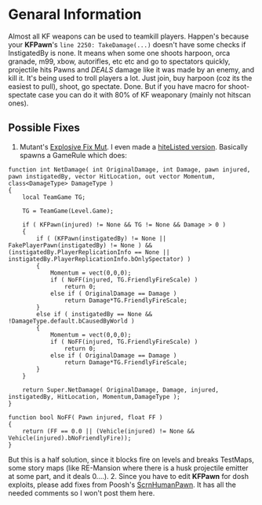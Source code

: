 # Genaral Information
Almost all KF weapons can be used to teamkill players. Happen's because your **KFPawn**'s `line 2250: TakeDamage(...)` doesn't have some checks if InstigatedBy is none. It means when some one shoots harpoon, orca granade, m99, xbow, autorifles, etc etc and go to spectators quickly, projectile hits Pawns and *DEALS* damage like it was made by an enemy, and kill it. It's being used to troll players a lot. Just join, buy harpoon (coz its the easiest to pull), shoot, go spectate. Done. But if you have macro for shoot-spectate case you can do it with 80% of KF weaponary (mainly not hitscan ones).

## Possible Fixes
1. Mutant's [Explosive Fix Mut](https://forums.tripwireinteractive.com/forum/killing-floor/killing-floor-modifications/general-modding-discussion-aa/106460-explosives-fix-mutator). I even made a [hiteListed version](https://forums.tripwireinteractive.com/forum/killing-floor/killing-floor-modifications/general-modding-discussion-aa/106460-explosives-fix-mutator?p=2329339#post2329339). Basically spawns a GameRule which does:
```unrealscript
function int NetDamage( int OriginalDamage, int Damage, pawn injured, pawn instigatedBy, vector HitLocation, out vector Momentum, class<DamageType> DamageType )
{
	local TeamGame TG;

	TG = TeamGame(Level.Game);

	if ( KFPawn(injured) != None && TG != None && Damage > 0 )
	{
		if ( (KFPawn(instigatedBy) != None || FakePlayerPawn(instigatedBy) != None ) && (instigatedBy.PlayerReplicationInfo == None || instigatedBy.PlayerReplicationInfo.bOnlySpectator) )
		{
			Momentum = vect(0,0,0);
			if ( NoFF(injured, TG.FriendlyFireScale) )
				return 0;
			else if ( OriginalDamage == Damage )
				return Damage*TG.FriendlyFireScale;
		}
		else if ( instigatedBy == None && !DamageType.default.bCausedByWorld )
		{
			Momentum = vect(0,0,0);
			if ( NoFF(injured, TG.FriendlyFireScale) )
				return 0;
			else if ( OriginalDamage == Damage )
				return Damage*TG.FriendlyFireScale;
		}
	}

	return Super.NetDamage( OriginalDamage, Damage, injured, instigatedBy, HitLocation, Momentum,DamageType );
}

function bool NoFF( Pawn injured, float FF )
{
	return (FF == 0.0 || (Vehicle(injured) != None && Vehicle(injured).bNoFriendlyFire));
}
```
But this is a half solution, since it blocks fire on levels and breaks TestMaps, some story maps (like RE-Mansion where there is a husk projectile emitter at some part, and it deals 0....).
2. Since you have to edit **KFPawn** for dosh exploits, please add fixes from Poosh's [ScrnHumanPawn](https://github.com/poosh/KF-ScrnBalance/blob/fac4421d42022fafb6247ac6b78d5acbbfe79029/Classes/ScrnHumanPawn.uc#L1951). It has all the needed comments so I won't post them here.
